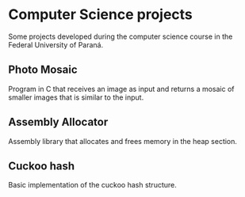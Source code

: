 # Computer Science projects
Some projects developed during the computer science course in the Federal University of Paraná.

## Photo Mosaic
Program in C that receives an image as input and returns a mosaic of smaller images that is similar to the input.

## Assembly Allocator
Assembly library that allocates and frees memory in the heap section.

## Cuckoo hash
Basic implementation of the cuckoo hash structure.
